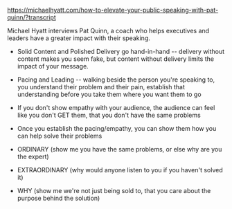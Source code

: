 https://michaelhyatt.com/how-to-elevate-your-public-speaking-with-pat-quinn/?transcript

Michael Hyatt interviews Pat Quinn, a coach who helps executives and leaders have a greater impact with their speaking.

- Solid Content and Polished Delivery go hand-in-hand -- delivery without content makes you seem fake, but content without delivery limits the impact of your message.

- Pacing and Leading -- walking beside the person you're speaking to, you understand their problem and their pain, establish that understanding before you take them where you want them to go

- If you don't show empathy with your audience, the audience can feel like you don't GET them, that you don't have the same problems 

- Once you establish the pacing/empathy, you can show them how you can help solve their problems

- ORDINARY (show me you have the same problems, or else why are you the expert)
- EXTRAORDINARY (why would anyone listen to you if you haven't solved it)
- WHY (show me we're not just being sold to, that you care about the purpose behind the solution)